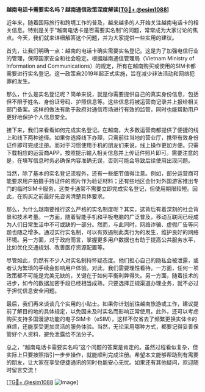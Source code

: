 **越南电话卡需要实名吗？越南通信政策深度解读[[TG💪+ @esim1088](https://t.me/s/esim1088)]**

近年来，随着国际旅行和跨境工作的普及，越来越多的人开始关注越南电话卡的相关信息。特别是关于“越南电话卡是否需要实名制”的问题，常常成为大家讨论的焦点。今天，我们就来详细解答这个问题，并为大家提供一些实用的建议。

首先，让我们明确一点：越南的电话卡确实需要实名登记。这是为了加强电信行业的管理，保障国家安全和社会稳定。根据越南通信管理局（Vietnam Ministry of Information and Communications）的规定，所有在越南购买或使用的SIM卡都需要进行实名登记。这一政策自2019年起正式实施，旨在减少非法活动和网络犯罪的发生。

那么，什么是实名登记呢？简单来说，就是你需要提供自己的真实身份信息，包括但不限于姓名、身份证号码、护照信息等。这些信息将被运营商记录并上报给相关部门备案。这样的做法有助于政府对通信市场进行有效的监管，同时也能帮助用户更好地保护个人信息安全。

接下来，我们来看看如何完成实名登记。在越南，大多数运营商都提供了便捷的线上和线下两种途径。如果你选择线下办理，只需前往当地的营业厅，携带有效身份证件即可完成注册。而对于习惯使用手机的朋友们来说，线上操作更加方便。只需下载相应的运营商APP，按照提示输入相关信息并上传证件照片即可。需要注意的是，在填写信息时务必确保内容准确无误，否则可能会导致后续使用出现问题。

当然，除了基本的实名登记流程外，还有一些细节值得注意。例如，部分运营商可能要求用户拍摄手持证件的照片作为验证材料；还有些地区会针对外国游客推出专门的临时SIM卡服务，这类卡通常不需要立即完成实名登记，但使用期限较短。因此，在购买之前最好先咨询清楚具体要求。

那么，为什么越南要推行这么严格的实名制度呢？其实，这背后有着深刻的社会背景和技术考量。一方面，随着智能手机和平板电脑的广泛普及，移动互联网已经成为人们日常生活中不可或缺的一部分。然而，与此同时，网络诈骗、虚假广告等问题也随之增多。通过实行实名制，可以有效遏制此类行为的发生，维护良好的网络环境。另一方面，对于政府而言，掌握更多用户数据也有助于提高公共服务水平，比如优化交通规划、改善医疗资源配置等。

尽管如此，仍然有不少人对实名制持怀疑态度。他们担心自己的隐私会被泄露，或者认为繁琐的手续会影响用户体验。对此，我们需要理性看待。一方面，任何一项政策都不可能是完美无缺的，关键在于如何平衡利弊得失。另一方面，随着技术的进步，如今的数据加密手段已经相当成熟，只要选择正规渠道办理业务，就不必过于担忧信息安全问题。

最后，我们再来谈谈几个实用的小贴士。如果你计划前往越南旅游或工作，建议提前了解目的地的具体规定，以免因未及时实名而影响正常使用。此外，还可以考虑购买支持多国漫游功能的电子SIM卡（eSIM），这样不仅省去了频繁更换实体卡的麻烦，还能享受更加灵活的服务体验。当然，无论采用哪种方式，都要记得妥善保管好个人资料，避免泄露给不法分子。

总之，“越南电话卡需要实名吗”这个问题的答案是肯定的。虽然过程看似复杂，但实际上只要按照指引一步步操作，就能顺利完成注册。希望本文能够帮助到有需要的朋友，让大家在享受便捷通讯的同时也能安心无忧。如果还有其他疑问，欢迎随时留言交流！

[[TG💪+ @esim1088](https://t.me/s/esim1088) ![Image](https://i.postimg.cc/4NQfJmqS/Snipaste-2025-05-13-00-14-12.png)]